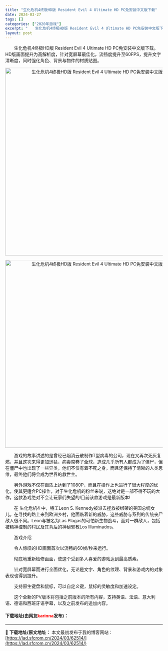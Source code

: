 ```yaml
---
title: "生化危机4终极HD版 Resident Evil 4 Ultimate HD PC免安装中文版下载"
date: 2024-03-27
tags: []
categories: ["2020年游戏"]
excerpt: "　　生化危机4终极HD版 Resident Evil 4 Ultimate HD PC免安装中文版下载。HD版画面提升为高解析度，针对宽屏幕最佳化，流畅度提升至60FPS，提升文字清晰度，同时强化角色、背景与物件的材质贴图。 　　游戏的故事讲述的是曾经已烟消云散制作T型病毒的公司，现在又再次死灰复燃&hellip;"
layout: post
---
```


 <p>　　生化危机4终极HD版 Resident Evil 4 Ultimate HD PC免安装中文版下载。HD版画面提升为高解析度，针对宽屏幕最佳化，流畅度提升至60FPS，提升文字清晰度，同时强化角色、背景与物件的材质贴图。</p> <p align="center"><img align="" border="0" src="https://www.2023game.com/d/file/p/2021/01-21/25a30c865f10fc35ceb7a3bafce20e0b.jpg" width="600" alt="生化危机4终极HD版 Resident Evil 4 Ultimate HD PC免安装中文版下载" /></p> <p align="center"><img align="" border="0" src="https://www.2023game.com/d/file/p/2021/01-21/ee9af7283eba120d1a2e2c77a099e83b.jpg" width="600" alt="生化危机4终极HD版 Resident Evil 4 Ultimate HD PC免安装中文版下载" /></p> <p>　　游戏的故事讲述的是曾经已烟消云散制作T型病毒的公司，现在又再次死灰复燃，并且这次来得更加迅猛，病毒席卷了全球，造成几乎所有人都成为了僵尸，但在僵尸中也出现了一些异类，他们不仅有着不死之身，而且还保持了清晰的人类思维，最终他们将会成为世界的救世主。</p> <p>　　另外游戏不仅在画质上达到了1080P，而且在操作上也进行了很大程度的优化，使其更适合PC操作，对于生化危机的粉丝来说，这绝对是一部不得不玩的大作，这款游戏绝对不会让玩家们失望的!目前该款游戏是最新版本!</p> <p>　　在 生化危机4 中，特工Leon S. Kennedy被派去拯救被绑架的美国总统女儿。在寻找的路上来到欧洲乡村，他面临着新的威胁，这些威胁与系列的传统丧尸敌人很不同。Leon与被名为Las Plagas的可怕新生物战斗，面对一群敌人，包括被精神控制的村民及其背后的神秘邪教Los Illuminados。</p> <p>　　游戏介绍</p> <p>　　令人惊叹的HD画面首次以流畅的60帧/秒来运行。</p> <p>　　彻底地重新检修画面，使这个受到多人喜爱的游戏达到最高质素。</p> <p>　　针对宽屏幕而进行全面优化，无论是文字、角色的纹理、背景和游戏内的对象表现也得到提升。</p> <p>　　支持原生键盘和鼠标，可以自定义键，鼠标的灵敏度和加速设定。</p> <p>　　这个全新的PV版本将包括之前版本的所有内容，支持英语、法语、意大利语、德语和西班牙语字幕，以及之前发布的追加内容。</p> <p><h4>下载地址(由网友<font color="red">karinna</font>发布)：</h4></p> 

---
📖 **下载地址/原文地址：** 本文最初发布于我的博客网站：[https://lad.sfcrom.cn/2024/03/62514/](https://lad.sfcrom.cn/2024/03/62514/)
